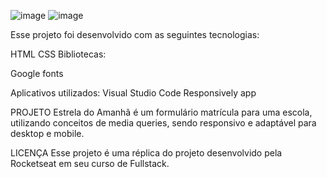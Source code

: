 ![image](https://github.com/user-attachments/assets/aaa07142-a270-4b4e-902c-825a5bbe8301)
![image](https://github.com/user-attachments/assets/b2d34316-146a-4824-8153-66a990303955)

Esse projeto foi desenvolvido com as seguintes tecnologias:

HTML
CSS
Bibliotecas:

Google fonts

Aplicativos utilizados:
Visual Studio Code
Responsively app

PROJETO
Estrela do Amanhã é um formulário matrícula para uma escola, utilizando conceitos de media queries, sendo responsivo e adaptável para desktop e mobile.

LICENÇA
Esse projeto é uma réplica do projeto desenvolvido pela Rocketseat em seu curso de Fullstack.
